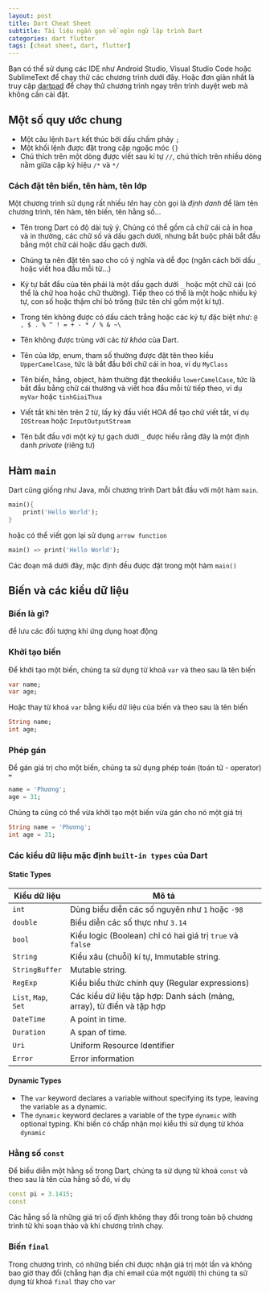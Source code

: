 ```yaml
---
layout: post
title: Dart Cheat Sheet
subtitle: Tài liệu ngắn gọn về ngôn ngữ lập trình Dart
categories: dart flutter
tags: [cheat sheet, dart, flutter]
---
```

Bạn có thể sử dụng các IDE như Android Studio, Visual Studio Code hoặc SublimeText để chạy thử các chương trình dưới đây. Hoặc đơn giản nhất là truy cập [dartpad](http://dartpad.dev/) để chạy thử chương trình ngay trên trình duyệt web mà không cần cài đặt.

## Một số quy ước chung

- Một câu lệnh `Dart` kết thúc bởi dấu chấm phảy `;`
- Một khối lệnh được đặt trong cặp ngoặc móc `{}`
- Chú thích trên một dòng được viết sau kí tự `//`, chú thích trên nhiều dòng nằm giữa cặp ký hiệu `/*` và `*/`

### Cách đặt tên biến, tên hàm, tên lớp

Một chương trình sử dụng rất nhiều *tên* hay còn gọi là *định danh* để làm tên chương trình, tên hàm, tên biến, tên hằng số…

- Tên trong Dart có độ dài tuỳ ý. Chúng có thể gồm cả chữ cái cả in hoa và in thường, các chữ số và dấu gạch dưới, nhưng bắt buộc phải bắt đầu bằng một chữ cái hoặc dấu gạch dưới. 
- Chúng ta nên đặt tên sao cho có ý nghĩa và dễ đọc (ngăn cách bởi dấu `_` hoặc viết hoa đầu mỗi từ...)

- Ký tự bắt đầu của tên phải là một dấu gạch dưới `_` hoặc một chữ cái (có thể là chữ hoa hoặc chữ thường). Tiếp theo có thể là một hoặc nhiều ký tự, con số hoặc thậm chí bỏ trống (tức tên chỉ gồm một kí tự).
- Trong tên không được có dấu cách trắng hoặc các ký tự đặc biệt như: `@ , $ . % ^ ! = + - * / % & ~\` 
- Tên không được trùng với các *từ khóa* của Dart.
- Tên của lớp, enum, tham số thường được đặt tên theo kiểu `UpperCamelCase`, tức là bắt đầu bởi chữ cái in hoa, ví dụ `MyClass`
- Tên biến, hằng, object, hàm thường đặt theokiểu `lowerCamelCase`, tức là bắt đầu bằng chữ cái thường và viết hoa đầu mỗi từ tiếp theo, ví dụ `myVar` hoặc `tinhGiaiThua`
- Viết tắt khi tên trên 2 từ, lấy ký đầu viết HOA để tạo chữ viết tắt, ví dụ `IOStream`  hoặc `InputOutputStream`
- Tên bắt đầu với một ký tự gạch dưới `_`  được hiểu rằng đây là một định danh *private* (riêng tư)

## Hàm `main`

Dart cũng giống như Java, mỗi chương trình Dart bắt đầu với một hàm `main`.  

```dart
main(){
    print('Hello World');
}
```

hoặc có thể viết gọn lại sử dụng `arrow function`

```dart
main() => print('Hello World');
```
Các đoạn mã dưới đây, mặc định đều được đặt trong một hàm `main()`

## Biến và các kiểu dữ liệu

### Biến là gì?

 để lưu các đối tượng khi ứng dụng hoạt động

### Khởi tạo biến

Để khởi tạo một biến, chúng ta sử dụng từ khoá `var` và theo sau là tên biến

```dart
var name;
var age;
```

Hoặc thay từ khoá `var` bằng kiểu dữ liệu của biến và theo sau là tên biến

```dart
String name;
int age;
```

### Phép gán

Để gán giá trị cho một biến, chúng ta sử dụng phép toán (toán tử - operator) `=`

```dart
name = 'Phương';
age = 31;
```

Chúng ta cũng có thể vừa khởi tạo một biến vừa gán cho nó một giá trị

```dart
String name = 'Phương';
int age = 31;
```

### Các kiểu dữ liệu mặc định `built-in types` của Dart

#### Static Types  

| Kiểu dữ liệu         | Mô tả                                                        |
| -------------------- | ------------------------------------------------------------ |
| `int `               | Dùng biểu diễn các số nguyên như `1` hoặc `-98`              |
| `double`             | Biểu diễn các số thực như `3.14`                             |
| `bool`               | Kiểu logic (Boolean) chỉ có hai giá trị `true` và `false`    |
| `String`             | Kiểu xâu (chuỗi) kí tự, Immutable string.                    |
| `StringBuffer`       | Mutable string.                                              |
| `RegExp`             | Kiểu biểu thức chính quy (Regular expressions)               |
| `List`, `Map`, `Set` | Các kiểu dữ liệu tập hợp: Danh sách (mảng, array), từ điển và tập hợp |
| `DateTime`           | A point in time.                                             |
| `Duration`           | A span of time.                                              |
| `Uri`                | Uniform Resource Identifier                                  |
| `Error`              | Error information                                            |

#### Dynamic Types

- The `var` keyword declares a variable without specifying its type, leaving the variable as a dynamic.
- The `dynamic` keyword declares a variable of the type `dynamic` with optional typing.  Khi biến có chấp nhận mọi kiểu thì sử dụng từ khóa `dynamic`

### Hằng số `const`

Để biểu diễn một hằng số trong Dart, chúng ta sử dụng từ khoá `const` và theo sau là tên của hằng số đó, ví dụ

```dart
const pi = 3.1415;
const 
```

Các hằng số là những giá trị cố định không thay đổi trong toàn bộ chương trình từ khi soạn thảo và khi chương trình chạy.

### Biến `final`

Trong chương trình, có những biến chỉ được nhận giá trị một lần và không bao giờ thay đổi (chẳng hạn địa chỉ email của một người) thì chúng ta sử dụng từ khoá `final` thay cho `var`




